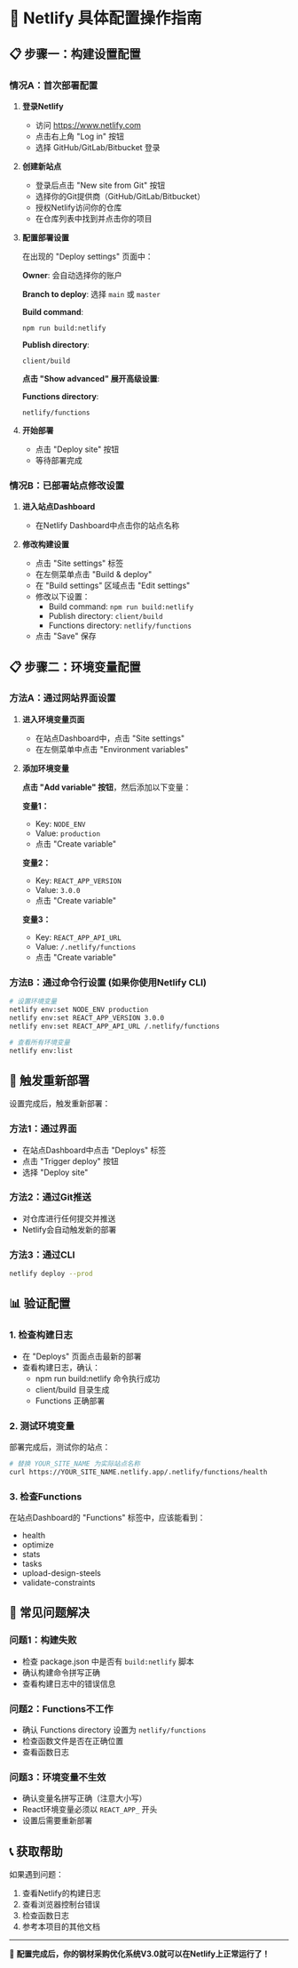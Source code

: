 # 🚀 Netlify 具体配置操作指南

## 📋 步骤一：构建设置配置

### 情况A：首次部署配置

1. **登录Netlify**
   - 访问 https://www.netlify.com
   - 点击右上角 "Log in" 按钮
   - 选择 GitHub/GitLab/Bitbucket 登录

2. **创建新站点**
   - 登录后点击 "New site from Git" 按钮
   - 选择你的Git提供商（GitHub/GitLab/Bitbucket）
   - 授权Netlify访问你的仓库
   - 在仓库列表中找到并点击你的项目

3. **配置部署设置**
   
   在出现的 "Deploy settings" 页面中：
   
   **Owner**: 会自动选择你的账户
   
   **Branch to deploy**: 选择 `main` 或 `master`
   
   **Build command**: 
   ```
   npm run build:netlify
   ```
   
   **Publish directory**: 
   ```
   client/build
   ```
   
   **点击 "Show advanced" 展开高级设置**:
   
   **Functions directory**: 
   ```
   netlify/functions
   ```

4. **开始部署**
   - 点击 "Deploy site" 按钮
   - 等待部署完成

### 情况B：已部署站点修改设置

1. **进入站点Dashboard**
   - 在Netlify Dashboard中点击你的站点名称

2. **修改构建设置**
   - 点击 "Site settings" 标签
   - 在左侧菜单点击 "Build & deploy"
   - 在 "Build settings" 区域点击 "Edit settings"
   - 修改以下设置：
     - Build command: `npm run build:netlify`
     - Publish directory: `client/build`
     - Functions directory: `netlify/functions`
   - 点击 "Save" 保存

## 📋 步骤二：环境变量配置

### 方法A：通过网站界面设置

1. **进入环境变量页面**
   - 在站点Dashboard中，点击 "Site settings"
   - 在左侧菜单中点击 "Environment variables"

2. **添加环境变量**
   
   **点击 "Add variable" 按钮**，然后添加以下变量：
   
   **变量1：**
   - Key: `NODE_ENV`
   - Value: `production`
   - 点击 "Create variable"
   
   **变量2：**
   - Key: `REACT_APP_VERSION`
   - Value: `3.0.0`
   - 点击 "Create variable"
   
   **变量3：**
   - Key: `REACT_APP_API_URL`
   - Value: `/.netlify/functions`
   - 点击 "Create variable"

### 方法B：通过命令行设置 (如果你使用Netlify CLI)

```bash
# 设置环境变量
netlify env:set NODE_ENV production
netlify env:set REACT_APP_VERSION 3.0.0
netlify env:set REACT_APP_API_URL /.netlify/functions

# 查看所有环境变量
netlify env:list
```

## 🔄 触发重新部署

设置完成后，触发重新部署：

### 方法1：通过界面
- 在站点Dashboard中点击 "Deploys" 标签
- 点击 "Trigger deploy" 按钮
- 选择 "Deploy site"

### 方法2：通过Git推送
- 对仓库进行任何提交并推送
- Netlify会自动触发新的部署

### 方法3：通过CLI
```bash
netlify deploy --prod
```

## 📊 验证配置

### 1. 检查构建日志
- 在 "Deploys" 页面点击最新的部署
- 查看构建日志，确认：
  - npm run build:netlify 命令执行成功
  - client/build 目录生成
  - Functions 正确部署

### 2. 测试环境变量
部署完成后，测试你的站点：
```bash
# 替换 YOUR_SITE_NAME 为实际站点名称
curl https://YOUR_SITE_NAME.netlify.app/.netlify/functions/health
```

### 3. 检查Functions
在站点Dashboard的 "Functions" 标签中，应该能看到：
- health
- optimize
- stats
- tasks
- upload-design-steels
- validate-constraints

## 🔧 常见问题解决

### 问题1：构建失败
- 检查 package.json 中是否有 `build:netlify` 脚本
- 确认构建命令拼写正确
- 查看构建日志中的错误信息

### 问题2：Functions不工作
- 确认 Functions directory 设置为 `netlify/functions`
- 检查函数文件是否在正确位置
- 查看函数日志

### 问题3：环境变量不生效
- 确认变量名拼写正确（注意大小写）
- React环境变量必须以 `REACT_APP_` 开头
- 设置后需要重新部署

## 📞 获取帮助

如果遇到问题：
1. 查看Netlify的构建日志
2. 查看浏览器控制台错误
3. 检查函数日志
4. 参考本项目的其他文档

---

🎉 **配置完成后，你的钢材采购优化系统V3.0就可以在Netlify上正常运行了！** 